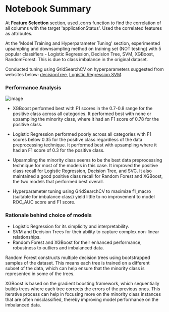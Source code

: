 # Notebook Summary

At **Feature Selection** section, used .corrs function to find the correlation of all columns with the target 'applicationStatus'. Used the correlated features as attributes.


At the 'Model Training and Hyperparameter Tuning' section, experimented upsampling and downsampling method on training set (NOT testing) with 5 popular classifiers - Logistic Regression, Decision Tree, SVM, XGBoost, RandomForest. This is due to class imbalance in the original dataset.

Conducted tuning using GridSearchCV on hyperparameters suggested from websites below: [decisionTree](https://www.geeksforgeeks.org/how-to-tune-a-decision-tree-in-hyperparameter-tuning/), [Logistic Regression](https://medium.com/codex/do-i-need-to-tune-logistic-regression-hyperparameters-1cb2b81fca69),[SVM](https://www.geeksforgeeks.org/svm-hyperparameter-tuning-using-gridsearchcv-ml/).


### **Performance Analysis**
![image](https://github.com/BiQiB7/ARKMIND/assets/121548392/21d78bd2-3743-443a-9492-5c2f8afdaba4)

*  XGBoost performed best with F1 scores in the 0.7-0.8 range for the positive class across all categories. It performed best with none or upsampling the minority class, where it had an F1 score of 0.78 for the positive class.

*  Logistic Regression performed poorly across all categories with F1 scores below 0.35 for the positive class regardless of the data preprocessing technique. It performed best with upsampling where it had an F1 score of 0.3 for the positive class.


*  Upsampling the minority class seems to be the best data preprocessing technique for most of the models in this case. It improved the positive class recall for Logistic Regression, Decision Tree, and SVC. It also maintained a good positive class recall for Random Forest and XGBoost, the two models that performed best overall.

*  Hyperparameter tuning using GridSearchCV to maximize f1_macro (suitable for imbalance class) yield little to no improvement to model ROC_AUC score and F1 score.

### **Rationale behind choice of models**

*  Logistic Regression for its simplicity and interpretability.
*  SVM and Decision Trees for their ability to capture complex non-linear relationships.
*  Random Forest and XGBoost for their enhanced performance, robustness to outliers and imbalanced data.

 Random Forest constructs multiple decision trees using bootstrapped samples of the dataset. This means each tree is trained on a different subset of the data, which can help ensure that the minority class is represented in some of the trees. 
 
 XGBoost is based on the gradient boosting framework, which sequentially builds trees where each tree corrects the errors of the previous ones. This iterative process can help in focusing more on the minority class instances that are often misclassified, thereby improving model performance on the imbalanced data. 
